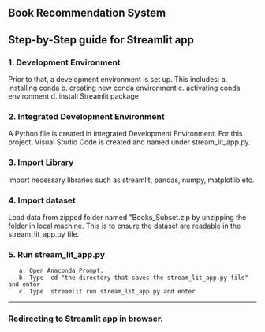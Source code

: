 ## Book Recommendation System
## Step-by-Step guide for Streamlit app
### 1.	Development Environment
Prior to that, a development environment is set up. This includes:
a.	installing conda
b.	creating new conda environment 
c.	activating conda environment
d.	install Streamlit package 
### 2.	Integrated Development Environment
A Python file is created in Integrated Development Environment. For this project, Visual Studio Code is created and named under stream_lit_app.py. 
### 3.	Import Library
Import necessary libraries such as streamlit, pandas, numpy, matplotlib etc.
### 4.	Import dataset
Load data from zipped folder named "Books_Subset.zip by unzipping the folder in local machine.
This is to ensure the dataset are readable in the stream_lit_app.py file.
### 5. Run stream_lit_app.py
       a. Open Anaconda Prompt.
       b. Type  cd "the directory that saves the stream_lit_app.py file" and enter
       c. Type  streamlit run stream_lit_app.py and enter
-------------------------------------------
### Redirecting to Streamlit app in browser.

